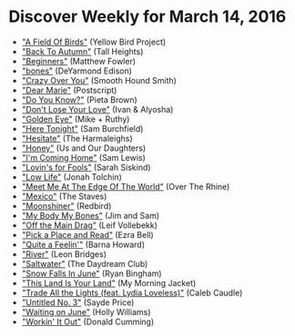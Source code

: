 # Discover Weekly for March 14, 2016

- ["A Field Of Birds"](https://open.spotify.com/track/5vRH0xZChablouKh2fUqoj) (Yellow Bird Project)
- ["Back To Autumn"](https://open.spotify.com/track/090uDeZyIWP6Kv3y0GwUXb) (Tall Heights)
- ["Beginners"](https://open.spotify.com/track/2n7KqbY35dJ98jTJep9lhJ) (Matthew Fowler)
- ["bones"](https://open.spotify.com/track/5wjnYblO49lbaWO24gzQwQ) (DeYarmond Edison)
- ["Crazy Over You"](https://open.spotify.com/track/5IkNvscikG9LlFF57sAZOf) (Smooth Hound Smith)
- ["Dear Marie"](https://open.spotify.com/track/4FmBORrkbPM5G9bP0VbYwa) (Postscript)
- ["Do You Know?"](https://open.spotify.com/track/4bPH0i7AenhVsziDkMxZiH) (Pieta Brown)
- ["Don't Lose Your Love"](https://open.spotify.com/track/7bgPFjOSky6GSzMBDdb1fi) (Ivan & Alyosha)
- ["Golden Eye"](https://open.spotify.com/track/6WH0QcncFnuPb5dkpN6QsO) (Mike + Ruthy)
- ["Here Tonight"](https://open.spotify.com/track/6ItGPha13j36IiQlvubGrT) (Sam Burchfield)
- ["Hesitate"](https://open.spotify.com/track/5XCFaEGha5elobFlYCPlY0) (The Harmaleighs)
- ["Honey"](https://open.spotify.com/track/50tsKhwdTtIwZr7sfEVhub) (Us and Our Daughters)
- ["I'm Coming Home"](https://open.spotify.com/track/1UHNmDM191SlANux0bxobl) (Sam Lewis)
- ["Lovin's for Fools"](https://open.spotify.com/track/4GTllOYj20KLNq6gbBrXUJ) (Sarah Siskind)
- ["Low Life"](https://open.spotify.com/track/5VRxVYZkWFrFM2BM2YfwvL) (Jonah Tolchin)
- ["Meet Me At The Edge Of The World"](https://open.spotify.com/track/7pzsn3D5fTUZYu6DDkYBWA) (Over The Rhine)
- ["Mexico"](https://open.spotify.com/track/6x7oPOBrfsqx9WbON5X1go) (The Staves)
- ["Moonshiner"](https://open.spotify.com/track/1xu1KiXBETCMfYD0i7h73p) (Redbird)
- ["My Body My Bones"](https://open.spotify.com/track/18UL2VDkuh478PLPJEx6MY) (Jim and Sam)
- ["Off the Main Drag"](https://open.spotify.com/track/3jdlFiVKRNpLQboArLidxn) (Leif Vollebekk)
- ["Pick a Place and Read"](https://open.spotify.com/track/3P2q1CHk8hVmu1IXjr8Us4) (Ezra Bell)
- ["Quite a Feelin'"](https://open.spotify.com/track/23LsGL513UUgZjDIVFMUXH) (Barna Howard)
- ["River"](https://open.spotify.com/track/0NeJjNlprGfZpeX2LQuN6c) (Leon Bridges)
- ["Saltwater"](https://open.spotify.com/track/6Jd28erLO94j6yxbJU6EeT) (The Daydream Club)
- ["Snow Falls In June"](https://open.spotify.com/track/2JOmS1YTCYef6s00TGBB7D) (Ryan Bingham)
- ["This Land Is Your Land"](https://open.spotify.com/track/6VbsBYL6FzRhgcyDbGrXtx) (My Morning Jacket)
- ["Trade All the Lights (feat. Lydia Loveless)"](https://open.spotify.com/track/2K0Ps82HRuXChok9Ceyd0Y) (Caleb Caudle)
- ["Untitled No. 3"](https://open.spotify.com/track/7ckyhuUsiuWZAjs86UIB4u) (Sayde Price)
- ["Waiting on June"](https://open.spotify.com/track/7FWAqXsbffSN3k5Z00TzEu) (Holly Williams)
- ["Workin' It Out"](https://open.spotify.com/track/5RL4ZmdlLzxOLtos2VWn8n) (Donald Cumming)
